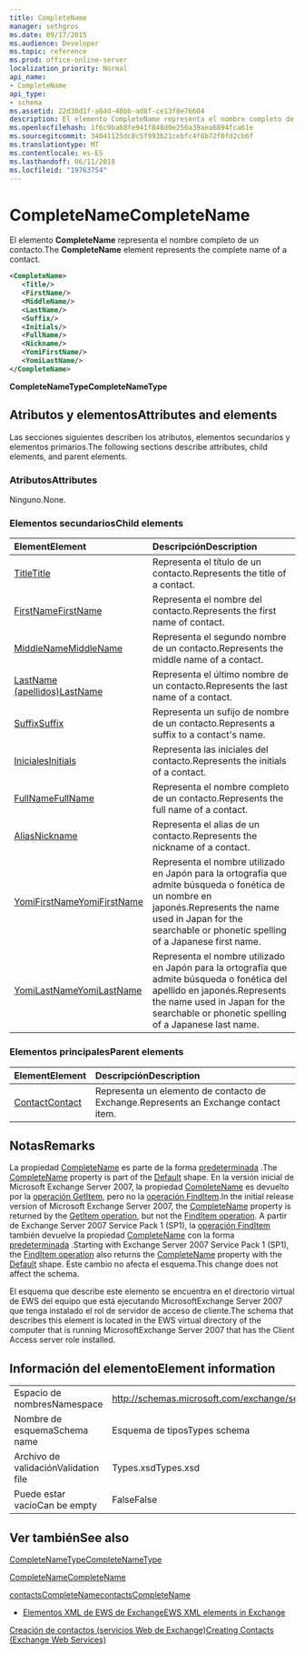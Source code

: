 ```yaml
---
title: CompleteName
manager: sethgros
ms.date: 09/17/2015
ms.audience: Developer
ms.topic: reference
ms.prod: office-online-server
localization_priority: Normal
api_name:
- CompleteName
api_type:
- schema
ms.assetid: 22d30d1f-a84d-48bb-ad8f-ce13f8e76604
description: El elemento CompleteName representa el nombre completo de un contacto.
ms.openlocfilehash: 1f6c9ba68fe941f848d0e250a39aea6894fca61e
ms.sourcegitcommit: 34041125dc8c5f993b21cebfc4f8b72f0fd2cb6f
ms.translationtype: MT
ms.contentlocale: es-ES
ms.lasthandoff: 06/11/2018
ms.locfileid: "19763754"
---
```

# <a name="completename"></a><span data-ttu-id="421d1-103">CompleteName</span><span class="sxs-lookup"><span data-stu-id="421d1-103">CompleteName</span></span>

<span data-ttu-id="421d1-104">El elemento **CompleteName** representa el nombre completo de un contacto.</span><span class="sxs-lookup"><span data-stu-id="421d1-104">The **CompleteName** element represents the complete name of a contact.</span></span> 
  
```xml
<CompleteName>
   <Title/>
   <FirstName/>
   <MiddleName/>
   <LastName/>
   <Suffix/>
   <Initials/>
   <FullName/>
   <Nickname/>
   <YomiFirstName/>
   <YomiLastName/>
</CompleteName>
```

 <span data-ttu-id="421d1-105">**CompleteNameType**</span><span class="sxs-lookup"><span data-stu-id="421d1-105">**CompleteNameType**</span></span>
## <a name="attributes-and-elements"></a><span data-ttu-id="421d1-106">Atributos y elementos</span><span class="sxs-lookup"><span data-stu-id="421d1-106">Attributes and elements</span></span>

<span data-ttu-id="421d1-107">Las secciones siguientes describen los atributos, elementos secundarios y elementos primarios.</span><span class="sxs-lookup"><span data-stu-id="421d1-107">The following sections describe attributes, child elements, and parent elements.</span></span>
  
### <a name="attributes"></a><span data-ttu-id="421d1-108">Atributos</span><span class="sxs-lookup"><span data-stu-id="421d1-108">Attributes</span></span>

<span data-ttu-id="421d1-109">Ninguno.</span><span class="sxs-lookup"><span data-stu-id="421d1-109">None.</span></span>
  
### <a name="child-elements"></a><span data-ttu-id="421d1-110">Elementos secundarios</span><span class="sxs-lookup"><span data-stu-id="421d1-110">Child elements</span></span>

|<span data-ttu-id="421d1-111">**Element**</span><span class="sxs-lookup"><span data-stu-id="421d1-111">**Element**</span></span>|<span data-ttu-id="421d1-112">**Descripción**</span><span class="sxs-lookup"><span data-stu-id="421d1-112">**Description**</span></span>|
|:-----|:-----|
|[<span data-ttu-id="421d1-113">Title</span><span class="sxs-lookup"><span data-stu-id="421d1-113">Title</span></span>](title.md) <br/> |<span data-ttu-id="421d1-114">Representa el título de un contacto.</span><span class="sxs-lookup"><span data-stu-id="421d1-114">Represents the title of a contact.</span></span>  <br/> |
|[<span data-ttu-id="421d1-115">FirstName</span><span class="sxs-lookup"><span data-stu-id="421d1-115">FirstName</span></span>](firstname.md) <br/> |<span data-ttu-id="421d1-116">Representa el nombre del contacto.</span><span class="sxs-lookup"><span data-stu-id="421d1-116">Represents the first name of contact.</span></span>  <br/> |
|[<span data-ttu-id="421d1-117">MiddleName</span><span class="sxs-lookup"><span data-stu-id="421d1-117">MiddleName</span></span>](middlename.md) <br/> |<span data-ttu-id="421d1-118">Representa el segundo nombre de un contacto.</span><span class="sxs-lookup"><span data-stu-id="421d1-118">Represents the middle name of a contact.</span></span>  <br/> |
|[<span data-ttu-id="421d1-119">LastName (apellidos)</span><span class="sxs-lookup"><span data-stu-id="421d1-119">LastName</span></span>](lastname.md) <br/> |<span data-ttu-id="421d1-120">Representa el último nombre de un contacto.</span><span class="sxs-lookup"><span data-stu-id="421d1-120">Represents the last name of a contact.</span></span>  <br/> |
|[<span data-ttu-id="421d1-121">Suffix</span><span class="sxs-lookup"><span data-stu-id="421d1-121">Suffix</span></span>](suffix.md) <br/> |<span data-ttu-id="421d1-122">Representa un sufijo de nombre de un contacto.</span><span class="sxs-lookup"><span data-stu-id="421d1-122">Represents a suffix to a contact's name.</span></span>  <br/> |
|[<span data-ttu-id="421d1-123">Iniciales</span><span class="sxs-lookup"><span data-stu-id="421d1-123">Initials</span></span>](initials.md) <br/> |<span data-ttu-id="421d1-124">Representa las iniciales del contacto.</span><span class="sxs-lookup"><span data-stu-id="421d1-124">Represents the initials of a contact.</span></span>  <br/> |
|[<span data-ttu-id="421d1-125">FullName</span><span class="sxs-lookup"><span data-stu-id="421d1-125">FullName</span></span>](fullname.md) <br/> |<span data-ttu-id="421d1-126">Representa el nombre completo de un contacto.</span><span class="sxs-lookup"><span data-stu-id="421d1-126">Represents the full name of a contact.</span></span>  <br/> |
|[<span data-ttu-id="421d1-127">Alias</span><span class="sxs-lookup"><span data-stu-id="421d1-127">Nickname</span></span>](nickname.md) <br/> |<span data-ttu-id="421d1-128">Representa el alias de un contacto.</span><span class="sxs-lookup"><span data-stu-id="421d1-128">Represents the nickname of a contact.</span></span>  <br/> |
|[<span data-ttu-id="421d1-129">YomiFirstName</span><span class="sxs-lookup"><span data-stu-id="421d1-129">YomiFirstName</span></span>](yomifirstname.md) <br/> |<span data-ttu-id="421d1-130">Representa el nombre utilizado en Japón para la ortografía que admite búsqueda o fonética de un nombre en japonés.</span><span class="sxs-lookup"><span data-stu-id="421d1-130">Represents the name used in Japan for the searchable or phonetic spelling of a Japanese first name.</span></span>  <br/> |
|[<span data-ttu-id="421d1-131">YomiLastName</span><span class="sxs-lookup"><span data-stu-id="421d1-131">YomiLastName</span></span>](yomilastname.md) <br/> |<span data-ttu-id="421d1-132">Representa el nombre utilizado en Japón para la ortografía que admite búsqueda o fonética del apellido en japonés.</span><span class="sxs-lookup"><span data-stu-id="421d1-132">Represents the name used in Japan for the searchable or phonetic spelling of a Japanese last name.</span></span>  <br/> |
   
### <a name="parent-elements"></a><span data-ttu-id="421d1-133">Elementos principales</span><span class="sxs-lookup"><span data-stu-id="421d1-133">Parent elements</span></span>

|<span data-ttu-id="421d1-134">**Element**</span><span class="sxs-lookup"><span data-stu-id="421d1-134">**Element**</span></span>|<span data-ttu-id="421d1-135">**Descripción**</span><span class="sxs-lookup"><span data-stu-id="421d1-135">**Description**</span></span>|
|:-----|:-----|
|[<span data-ttu-id="421d1-136">Contact</span><span class="sxs-lookup"><span data-stu-id="421d1-136">Contact</span></span>](contact.md) <br/> |<span data-ttu-id="421d1-137">Representa un elemento de contacto de Exchange.</span><span class="sxs-lookup"><span data-stu-id="421d1-137">Represents an Exchange contact item.</span></span>  <br/> |
   
## <a name="remarks"></a><span data-ttu-id="421d1-138">Notas</span><span class="sxs-lookup"><span data-stu-id="421d1-138">Remarks</span></span>

<span data-ttu-id="421d1-139">La propiedad [CompleteName](completename.md) es parte de la forma [predeterminada](https://msdn.microsoft.com/library/ExchangeWebServices.DefaultShapeNamesType.Default.aspx) .</span><span class="sxs-lookup"><span data-stu-id="421d1-139">The [CompleteName](completename.md) property is part of the [Default](https://msdn.microsoft.com/library/ExchangeWebServices.DefaultShapeNamesType.Default.aspx) shape.</span></span> <span data-ttu-id="421d1-140">En la versión inicial de Microsoft Exchange Server 2007, la propiedad [CompleteName](completename.md) es devuelto por la [operación GetItem](getitem-operation.md), pero no la [operación FindItem](finditem-operation.md).</span><span class="sxs-lookup"><span data-stu-id="421d1-140">In the initial release version of Microsoft Exchange Server 2007, the [CompleteName](completename.md) property is returned by the [GetItem operation](getitem-operation.md), but not the [FindItem operation](finditem-operation.md).</span></span> <span data-ttu-id="421d1-141">A partir de Exchange Server 2007 Service Pack 1 (SP1), la [operación FindItem](finditem-operation.md) también devuelve la propiedad [CompleteName](completename.md) con la forma [predeterminada](https://msdn.microsoft.com/library/ExchangeWebServices.DefaultShapeNamesType.Default.aspx) .</span><span class="sxs-lookup"><span data-stu-id="421d1-141">Starting with Exchange Server 2007 Service Pack 1 (SP1), the [FindItem operation](finditem-operation.md) also returns the [CompleteName](completename.md) property with the [Default](https://msdn.microsoft.com/library/ExchangeWebServices.DefaultShapeNamesType.Default.aspx) shape.</span></span> <span data-ttu-id="421d1-142">Este cambio no afecta el esquema.</span><span class="sxs-lookup"><span data-stu-id="421d1-142">This change does not affect the schema.</span></span> 
  
<span data-ttu-id="421d1-143">El esquema que describe este elemento se encuentra en el directorio virtual de EWS del equipo que está ejecutando MicrosoftExchange Server 2007 que tenga instalado el rol de servidor de acceso de cliente.</span><span class="sxs-lookup"><span data-stu-id="421d1-143">The schema that describes this element is located in the EWS virtual directory of the computer that is running MicrosoftExchange Server 2007 that has the Client Access server role installed.</span></span>
  
## <a name="element-information"></a><span data-ttu-id="421d1-144">Información del elemento</span><span class="sxs-lookup"><span data-stu-id="421d1-144">Element information</span></span>

|||
|:-----|:-----|
|<span data-ttu-id="421d1-145">Espacio de nombres</span><span class="sxs-lookup"><span data-stu-id="421d1-145">Namespace</span></span>  <br/> |http://schemas.microsoft.com/exchange/services/2006/types  <br/> |
|<span data-ttu-id="421d1-146">Nombre de esquema</span><span class="sxs-lookup"><span data-stu-id="421d1-146">Schema name</span></span>  <br/> |<span data-ttu-id="421d1-147">Esquema de tipos</span><span class="sxs-lookup"><span data-stu-id="421d1-147">Types schema</span></span>  <br/> |
|<span data-ttu-id="421d1-148">Archivo de validación</span><span class="sxs-lookup"><span data-stu-id="421d1-148">Validation file</span></span>  <br/> |<span data-ttu-id="421d1-149">Types.xsd</span><span class="sxs-lookup"><span data-stu-id="421d1-149">Types.xsd</span></span>  <br/> |
|<span data-ttu-id="421d1-150">Puede estar vacío</span><span class="sxs-lookup"><span data-stu-id="421d1-150">Can be empty</span></span>  <br/> |<span data-ttu-id="421d1-151">False</span><span class="sxs-lookup"><span data-stu-id="421d1-151">False</span></span>  <br/> |
   
## <a name="see-also"></a><span data-ttu-id="421d1-152">Ver también</span><span class="sxs-lookup"><span data-stu-id="421d1-152">See also</span></span>



[<span data-ttu-id="421d1-153">CompleteNameType</span><span class="sxs-lookup"><span data-stu-id="421d1-153">CompleteNameType</span></span>](https://msdn.microsoft.com/library/ExchangeWebServices.CompleteNameType.aspx)
  
[<span data-ttu-id="421d1-154">CompleteName</span><span class="sxs-lookup"><span data-stu-id="421d1-154">CompleteName</span></span>](https://msdn.microsoft.com/library/ExchangeWebServices.ContactItemType.CompleteName.aspx)
  
[<span data-ttu-id="421d1-155">contactsCompleteName</span><span class="sxs-lookup"><span data-stu-id="421d1-155">contactsCompleteName</span></span>](https://msdn.microsoft.com/library/ExchangeWebServices.UnindexedFieldURIType.contactsCompleteName.aspx)


- [<span data-ttu-id="421d1-156">Elementos XML de EWS de Exchange</span><span class="sxs-lookup"><span data-stu-id="421d1-156">EWS XML elements in Exchange</span></span>](ews-xml-elements-in-exchange.md)


[<span data-ttu-id="421d1-157">Creación de contactos (servicios Web de Exchange)</span><span class="sxs-lookup"><span data-stu-id="421d1-157">Creating Contacts (Exchange Web Services)</span></span>](http://msdn.microsoft.com/library/4845917e-70d1-481c-bbd7-011ec6571789%28Office.15%29.aspx)

